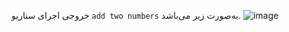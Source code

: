 خروجی اجرای سناریو `add two numbers` به‌صورت زیر می‌باشد.
![image](https://github.com/alrz1999/SE-LAB-3/assets/45371919/019580a5-b64d-45f2-84a0-59da8fc0b343)
